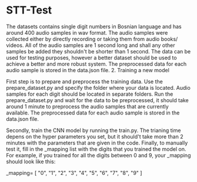 # STT-Test


The datasets contains single digit numbers in Bosnian language and has around 400 audio samples in wav format. The audio samples were collected either by directly recording or taking them from 
audio books/ videos. All of the audio samples are 1 second long and shall any other samples be added they shouldn't be shorter than 1 second. The data can be used for testing purposes,
however a better dataset should be used to achieve a better and more robust system. The preprocessed data for each audio sample is stored in the data.json file.
2. Training a new model

First step is to prepare and preprocess the training data. Use the prepare_dataset.py and specify the folder where your data is located. Audio samples for each digit should be 
located in separate folders. Run the prepare_dataset.py and wait for the data to be preprocessed, it should take around 1 minute to preprocess the audio samples that are currently
available. The preprocessed data for each audio sample is stored in the data.json file.

Secondly, train the CNN model by running the train.py. The trianing time depens on the hyper parameters you set, but it should't take more than 2 minutes with the parameters that
are given in the code. Finally, to manually test it, fill in the _mapping list with the digits that you trained the model on. For example, if you trained for all the digits between 
0 and 9, your _mapping  should look like this:

_mapping= [
        "0",
        "1",
        "2",
        "3",
        "4",
        "5",
        "6",
        "7",
        "8",
        "9"
    ]
